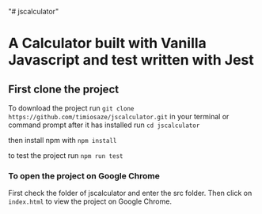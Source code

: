 "# jscalculator" 
# A Calculator built with Vanilla Javascript and test written with Jest
## First clone the project 
To download the project run
`git clone https://github.com/timiosaze/jscalculator.git` in your terminal or command prompt
after it has installed run `cd jscalculator`

then install npm with `npm install`

to test the project run `npm run test`

### To open the project on Google Chrome
First check the folder of jscalculator and enter the src folder. Then click on `index.html` to view the project on Google Chrome.